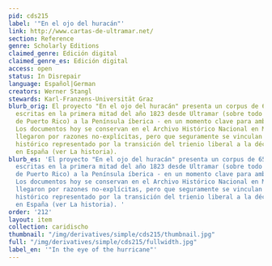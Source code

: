 ```yaml
---
pid: cds215
label: '"En el ojo del huracán"'
link: http://www.cartas-de-ultramar.net/
section: Reference
genre: Scholarly Editions
claimed_genre: Edición digital
claimed_genre_es: Edición digital
access: open
status: In Disrepair
language: Español|German
creators: Werner Stangl
stewards: Karl-Franzens-Universität Graz
blurb_orig: El proyecto "En el ojo del huracán" presenta un corpus de 65 cartas privadas
  escritas en la primera mitad del año 1823 desde Ultramar (sobre todo desde la isla
  de Puerto Rico) a la Península íberica - en un momento clave para ambas hemisferas.
  Los documentos hoy se conservan en el Archivo Histórico Nacional en Madrid, adonde
  llegaron por razones no-explícitas, pero que seguramente se vinculan al punto crítico
  histórico representado por la transición del trienio liberal a la década ominosa
  en España (ver La historia).
blurb_es: 'El proyecto "En el ojo del huracán" presenta un corpus de 65 cartas privadas
  escritas en la primera mitad del año 1823 desde Ultramar (sobre todo desde la isla
  de Puerto Rico) a la Península íberica - en un momento clave para ambas hemisferas.
  Los documentos hoy se conservan en el Archivo Histórico Nacional en Madrid, adonde
  llegaron por razones no-explícitas, pero que seguramente se vinculan al punto crítico
  histórico representado por la transición del trienio liberal a la década ominosa
  en España (ver La historia). '
order: '212'
layout: item
collection: caridischo
thumbnail: "/img/derivatives/simple/cds215/thumbnail.jpg"
full: "/img/derivatives/simple/cds215/fullwidth.jpg"
label_en: '"In the eye of the hurricane"'
---
```

